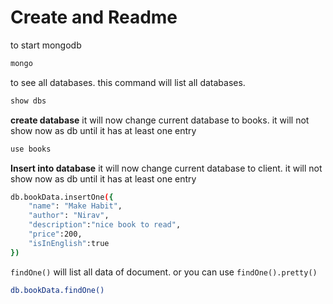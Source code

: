 # Create and Readme

to start mongodb

```bash
mongo
```

to see all databases. this command will list all databases.

```bash
show dbs
```

**create database**
it will now change current database to books. it will not show now as db until it has at least one entry

```bash
use books
```

**Insert into database**
it will now change current database to client. it will not show now as db until it has at least one entry

```bash
db.bookData.insertOne({
    "name": "Make Habit",
    "author": "Nirav",
    "description":"nice book to read",
    "price":200,
    "isInEnglish":true
})
```

`findOne()` will list all data of document. or you can use `findOne().pretty()`

```bash
db.bookData.findOne()
```
